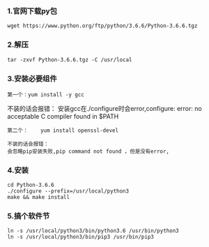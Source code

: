 ### 1.官网下载py包

```
wget https://www.python.org/ftp/python/3.6.6/Python-3.6.6.tgz
```



### 2.解压

```
tar -zxvf Python-3.6.6.tgz -C /usr/local
```



### 3.安装必要组件

```
第一个：yum install -y gcc
```

不装的话会报错：
安装gcc在./configure时会error,configure: error: no acceptable C compiler found in $PATH

```
第二个：	yum install openssl-devel
```

```
不装的话会报错：
会忽略pip安装失败,pip command not found ，但是没有error,
```

### 4.安装

```
cd Python-3.6.6
./configure --prefix=/usr/local/python3
make && make install
```



### 5.搞个软件节

```
ln -s /usr/local/python3/bin/python3.6 /usr/bin/python3
ln -s /usr/local/python3/bin/pip3 /usr/bin/pip3
```

